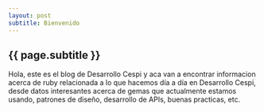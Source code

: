 ```yaml
---
layout: post
subtitle: Bienvenido
---
```


{{ page.subtitle }}
-------------------

Hola, este es el blog de Desarrollo Cespi y aca van a encontrar informacion acerca de ruby relacionada a lo que hacemos d&iacute;a a d&iacute;a en Desarrollo Cespi, desde datos interesantes acerca de gemas que actualmente estamos usando, patrones de dise&ntilde;o, desarrollo de APIs, buenas practicas, etc.